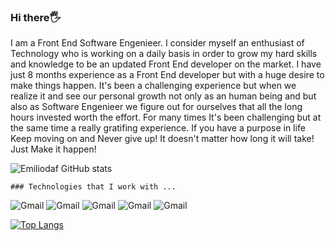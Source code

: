 ### Hi there🖐️

   I am a Front End Software Engenieer. I consider myself an enthusiast of Technology who is working on a daily basis in order to grow my hard skills and knowledge to be an updated Front End developer on the market.
   I have just 8 months experience as a Front End developer but with a huge desire to make things happen. It's been  a challenging experience but when we realize it and see our personal growth not only as an human being and but also as Software Engenieer we figure out for ourselves that all the long hours invested worth the effort.  For many times It's been challenging but at the same time a really gratifing experience. If you have a purpose in life Keep moving on and  Never give up! It doesn't matter how long it will take!
Just Make it happen!
	
  ![Emiliodaf GitHub stats](https://github-readme-stats.vercel.app/api?username=emiliodaf&show_icons=true&theme=radical)
	
	### Technologies that I work with ...
  
  ![Gmail](https://img.shields.io/badge/CSS3-1572B6?style=for-the-badge&logo=css3&logoColor=white)
  ![Gmail](https://img.shields.io/badge/HTML5-E34F26?style=for-the-badge&logo=html5&logoColor=white)
  ![Gmail](https://img.shields.io/badge/Bootstrap-563D7C?style=for-the-badge&logo=bootstrap&logoColor=white)
  ![Gmail](https://img.shields.io/badge/JavaScript-F7DF1E?style=for-the-badge&logo=javascript&logoColor=black)
  ![Gmail](https://img.shields.io/badge/React-20232A?style=for-the-badge&logo=react&logoColor=61DAFB)
 
  
 [![Top Langs](https://github-readme-stats.vercel.app/api/top-langs/?username=emiliodaf&layout=compact)](https://github.com/emiliodaf/github-readme-stats)



